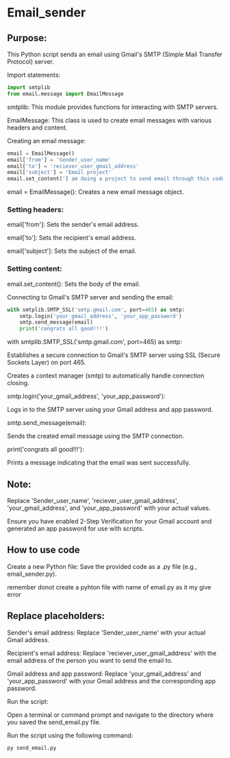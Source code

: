 # Email_sender
## Purpose:
This Python script sends an email using Gmail's SMTP (Simple Mail Transfer Protocol) server.

Import statements:

~~~Python
import smtplib
from email.message import EmailMessage
~~~
smtplib: This module provides functions for interacting with SMTP servers.

EmailMessage: This class is used to create email messages with various headers and content.

Creating an email message:

~~~Python
email = EmailMessage()
email['from'] = 'Sender_user_name'
email['to'] = 'reciever_user_gmail_address'
email['subject'] = 'Email project'
email.set_content('I am doing a project to send email through this code without using the browser')
~~~
email = EmailMessage(): Creates a new email message object.

### Setting headers:
email['from']: Sets the sender's email address.

email['to']: Sets the recipient's email address.

email['subject']: Sets the subject of the email.

### Setting content:
email.set_content(): Sets the body of the email.

Connecting to Gmail's SMTP server and sending the email:

~~~Python
with smtplib.SMTP_SSL('smtp.gmail.com', port=465) as smtp:
    smtp.login('your_gmail_address', 'your_app_password')
    smtp.send_message(email)
    print('congrats all good!!!')
~~~
with smtplib.SMTP_SSL('smtp.gmail.com', port=465) as smtp:

Establishes a secure connection to Gmail's SMTP server using SSL (Secure Sockets Layer) on port 465.

Creates a context manager (smtp) to automatically handle connection closing.

smtp.login('your_gmail_address', 'your_app_password'):

Logs in to the SMTP server using your Gmail address and app password.

smtp.send_message(email):

Sends the created email message using the SMTP connection.

print('congrats all good!!!'):

Prints a message indicating that the email was sent successfully.

## Note:

Replace 'Sender_user_name', 'reciever_user_gmail_address', 'your_gmail_address', and 'your_app_password' with your actual values.

Ensure you have enabled 2-Step Verification for your Gmail account and generated an app password for use with scripts.

## How to use code

Create a new Python file: Save the provided code as a .py file (e.g., email_sender.py).

remember donot create a pyhton file with name of email.py as it my give error

## Replace placeholders:
Sender's email address: Replace 'Sender_user_name' with your actual Gmail address.

Recipient's email address: Replace 'reciever_user_gmail_address' with the email address of the person you want to send the email to.

Gmail address and app password: Replace 'your_gmail_address' and 'your_app_password' with your Gmail address and the corresponding app password.

Run the script:

Open a terminal or command prompt and navigate to the directory where you saved the send_email.py file.

Run the script using the following command:

~~~Bash
py send_email.py
~~~





